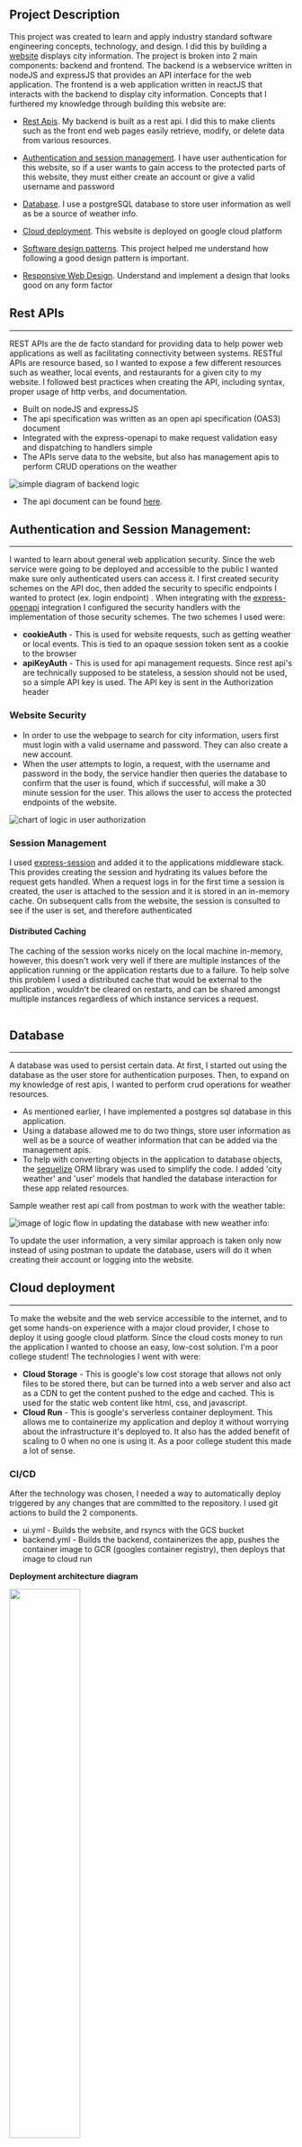 ## Project Description
This project was created to learn and apply industry standard software engineering concepts, technology, and design. I did this by building a [website](https://jacktabb.net/) displays city information. The project is broken into 2 main components: backend and frontend.
The backend is a webservice written in nodeJS and expressJS that provides an API interface for the web application. The frontend is a web application written in reactJS that interacts with the backend to display city information. Concepts that I furthered my knowledge through building this website are:

* [Rest Apis](#rest-apis). My backend is built as a rest api. I did this to make clients such as the front end web pages easily retrieve, modify, or delete data from various resources.

* [Authentication and session management](#authentication-and-session-management). I have user authentication for this website, so if a user wants to gain access to the protected parts of this website, they must either create an account or give a valid username and password 

* [Database](#database). I use a postgreSQL database to store user information as well as be a source of weather info. 

* [Cloud deployment](#cloud-deployment). This website is deployed on google cloud platform

* [Software design patterns](#software-design-patterns). This project helped me understand how following a good design pattern is important.

* [Responsive Web Design](#responsive-web-design). Understand and implement a design that looks good on any form factor

## Rest APIs

---
REST APIs are the de facto standard for providing data to help power web applications as well as facilitating connectivity between systems.
RESTful APIs are resource based, so I wanted to expose a few different resources such as weather, local events, and restaurants for a given city to my website.
I followed best practices when creating the API, including syntax, proper usage of http verbs, and documentation. 

* Built on nodeJS and expressJS
* The api specification was written as an open api specification (OAS3) document 
* Integrated with the express-openapi to make request validation easy and dispatching to handlers simple
* The APIs serve data to the website, but also has management apis to perform CRUD operations on the weather

![simple diagram of backend logic](imagesForReadme/restapi.png)
 
* The api document can be found [here](https://jtabb1213.github.io/weather/#/).

## Authentication and Session Management:

---
I wanted to learn about general web application security. Since the web service were going to be deployed and accessible to the public I wanted make sure only
authenticated users can access it. I first created security schemes on the API doc, then added the security to specific endpoints I wanted to protect (ex. login endpoint)
. When integrating with the [express-openapi](https://www.npmjs.com/package/express-openapi) integration I configured the security handlers with the implementation of those security schemes. The two schemes I used were:
* __cookieAuth__ - This is used for website requests, such as getting weather or local events. This is tied to an opaque session token sent as a cookie to the browser
* __apiKeyAuth__ - This is used for api management requests. Since rest api's are technically supposed to be stateless, a session should not be used, so a simple API key is used. The API key is sent in the Authorization header

### Website Security
* In order to use the webpage to search for city information, users first must login with a valid username and password. They can also create a new account.
* When the user attempts to login, a request, with the username and password in the body, the service handler then queries the database to confirm that the user is found, which if successful, will make a 30 minute session for the user. This allows the user to access the protected endpoints of the website.

![chart of logic in user authorization](imagesForReadme/imagedb.png)

### Session Management
I used [express-session](https://www.npmjs.com/package/express-session) and added it to the applications middleware stack. 
This provides creating the session and hydrating its values before the request gets handled. When a request logs in for the first time a session is created, the user is attached
to the session and it is stored in an in-memory cache. On subsequent calls from the website, the session is consulted to see if the user is set, and therefore authenticated 

#### Distributed Caching
The caching of the session works nicely on the local machine in-memory, however, this doesn't work very well if there are multiple instances of the application running
or the application restarts due to a failure. To help solve this problem I used a distributed cache that would be external to the application
, wouldn't be cleared on restarts, and can be shared amongst multiple instances regardless of which instance services a request.

<img scr="imagesForReadme/imageSC.png" width="50%">

## Database

---
A database was used to persist certain data. At first, I started out using the database as the user store for authentication purposes. 
Then, to expand on my knowledge of rest apis, I wanted to perform crud operations for weather resources.


* As mentioned earlier, I have implemented a postgres sql database in this application.
* Using a database allowed me to do two things, store user information as well as be a source of weather information that can be added via the management apis. 
* To help with converting objects in the application to database objects, the [sequelize](https://www.npmjs.com/package/sequelize) ORM library was used to simplify the code. I added 'city weather' and 'user' models that handled the database interaction for these app related resources.

Sample weather rest api call from postman to work with the weather table:

![image of logic flow in updating the database with new weather info:](imagesForReadme/imageWeatherDB.png)

To update the user information, a very similar approach is taken only now instead of using postman to update the database, users will do it when creating their account or logging into the website.

## Cloud deployment

---
To make the website and the web service accessible to the internet, and to get some hands-on experience with a major cloud provider, I chose to deploy it using google cloud platform.
Since the cloud costs money to run the application I wanted to choose an easy, low-cost solution. I'm a poor college student! The technologies I went with were:

* __Cloud Storage__ - This is google's low cost storage that allows not only files to be stored there, but can be turned into a web server and also act as a CDN to get the content pushed to the edge and cached. This is used for the static web content like html, css, and javascript.
* __Cloud Run__ - This is google's serverless container deployment. This allows me to containerize my application and deploy it without worrying about the infrastructure it's deployed to. It also has the added benefit of scaling to 0 when no one is using it. As a poor college student this made a lot of sense. 

### CI/CD
After the technology was chosen, I needed a way to automatically deploy triggered by any changes that are committed to the repository. I used git actions to build the 2 components.

* ui.yml - Builds the website, and rsyncs with the GCS bucket
* backend.yml - Builds the backend, containerizes the app, pushes the container image to GCR (googles container registry), then deploys that image to cloud run 


__Deployment architecture diagram__

<img src="imagesForReadme/image1.png" width="50%">


## Software design patterns

---
I have been studying the famous [design patterns](https://en.wikipedia.org/wiki/Design_Patterns)
 book and wanted to try implementing some of them in the application. At first I started just writing code, but I soon started to see and identify some patterns
that would make development easier, cleaner, and better organized. One pattern that emerged was the [delegate pattern](https://en.wikipedia.org/wiki/Delegation_pattern#:~:text=In%20software%20engineering%2C%20the%20delegation,but%20with%20the%20original%20context.)

### Delegate
For the web service I wanted to have multiple providers for weather. I needed a way to easily switch between providers without having to rewrite code to accomplish it. I created a main service that requests were sent
which would then contain a delegate for the real service, and forward the request to the delegate to handle. The switching of the provider was done through a config file

__Below is a model of the backend design, where I followed this pattern__

![Model of backend design](imagesForReadme/image2.png)

### Service Provider Interface
The [SPI](https://en.wikipedia.org/wiki/Service_provider_interface) pattern was used to have many different implementations of weather providers, including my own. The interface was a strict contract that had to return data in a consistent format to the caller. 
This had the advantage of using any service provider, and not having to change the UI code. I can see this being very useful in a real site where one provider may be down, so a fallback would be to use a backup service provider. This would make the overall service have a 
high degree of availability.

## Responsive Web Design

---
The UI was implemented using reactJS, and [MUI](https://mui.com/material-ui/guides/responsive-ui/) as the design system. The implementation of MUI on react has responsive layouts built in. 
By using the breakpoints and changing the layout direction or col/row sizes based on those breakpoints as well as reducing font size, spacing, margins, etc..
helped make the application look good on browsers, tablets, or mobile devices.


